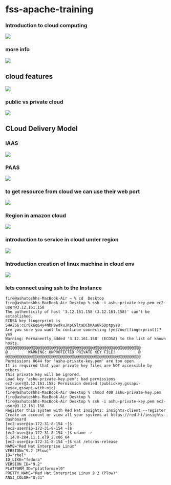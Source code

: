 # fss-apache-training

### Introduction to cloud computing 

<img src="cloud1.png">

### more info 

<img src="cloud2.png">

## cloud features 

<img src="cloud3.png">

### public vs private cloud 

<img src="cloud4.png">

## CLoud Delivery Model 

### IAAS 

<img src="infra.png">

### PAAS 

<img src="pass.png">

### to get resource from cloud we can use their web port 

<img src="portal.png">

### Region in amazon cloud 

<img src="region.png">

### introduction to service in cloud under region 

<img src="svc.png">

### Introduction creation of linux machine in cloud env

<img src="env.png">

### lets connect using ssh to the Instance 

```
fire@ashutoshhs-MacBook-Air ~ % cd  Desktop 
fire@ashutoshhs-MacBook-Air Desktop % ssh -i ashu-private-key.pem ec2-user@3.12.161.158
The authenticity of host '3.12.161.158 (3.12.161.158)' can't be established.
ECDSA key fingerprint is SHA256:cCr8k6q64y4NbH9wdkuJKpC9ltsDCbKAu6k5DptpyY8.
Are you sure you want to continue connecting (yes/no/[fingerprint])? yes
Warning: Permanently added '3.12.161.158' (ECDSA) to the list of known hosts.
@@@@@@@@@@@@@@@@@@@@@@@@@@@@@@@@@@@@@@@@@@@@@@@@@@@@@@@@@@@
@         WARNING: UNPROTECTED PRIVATE KEY FILE!          @
@@@@@@@@@@@@@@@@@@@@@@@@@@@@@@@@@@@@@@@@@@@@@@@@@@@@@@@@@@@
Permissions 0644 for 'ashu-private-key.pem' are too open.
It is required that your private key files are NOT accessible by others.
This private key will be ignored.
Load key "ashu-private-key.pem": bad permissions
ec2-user@3.12.161.158: Permission denied (publickey,gssapi-keyex,gssapi-with-mic).
fire@ashutoshhs-MacBook-Air Desktop % chmod 400 ashu-private-key.pem 
fire@ashutoshhs-MacBook-Air Desktop % 
fire@ashutoshhs-MacBook-Air Desktop % ssh -i ashu-private-key.pem ec2-user@3.12.161.158
Register this system with Red Hat Insights: insights-client --register
Create an account or view all your systems at https://red.ht/insights-dashboard
[ec2-user@ip-172-31-8-154 ~]$ 
[ec2-user@ip-172-31-8-154 ~]$ 
[ec2-user@ip-172-31-8-154 ~]$ uname -r
5.14.0-284.11.1.el9_2.x86_64
[ec2-user@ip-172-31-8-154 ~]$ cat /etc/os-release 
NAME="Red Hat Enterprise Linux"
VERSION="9.2 (Plow)"
ID="rhel"
ID_LIKE="fedora"
VERSION_ID="9.2"
PLATFORM_ID="platform:el9"
PRETTY_NAME="Red Hat Enterprise Linux 9.2 (Plow)"
ANSI_COLOR="0;31"

```






